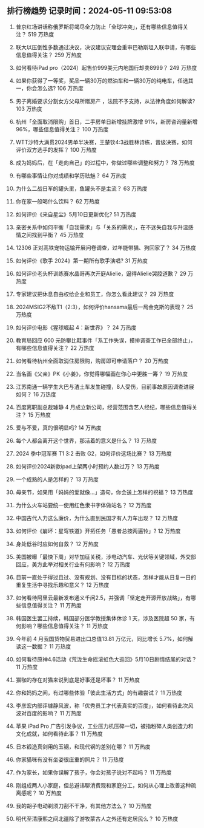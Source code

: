 
## 排行榜趋势 记录时间：2024-05-11 09:53:08
  
  1. 普京红场讲话称俄罗斯将竭尽全力防止「全球冲突」，还有哪些信息值得关注？ 519 万热度
    
  2. 联大以压倒性多数通过决议，决议建议安理会重审巴勒斯坦入联申请，有哪些信息值得关注？ 259 万热度
    
  3. 如何看待iPad pro（2024）起售价999美元内地国行却卖8999？ 249 万热度
    
  4. 如果你获得了一等奖，奖品一辆30万的燃油车和一辆30万的纯电车，任选其一，你会怎么选? 106 万热度
    
  5. 男子离婚要求分割女方父母所赠房产 ，法院不予支持，从法律角度如何解读? 103 万热度
    
  6. 杭州「全面取消限购」首日，二手房单日新增挂牌激增 91%，新房咨询量新增 96%，哪些信息值得关注？ 100 万热度
    
  7. WTT沙特大满贯2024男单半决赛，王楚钦4:3战胜林诗栋，晋级决赛，如何评价双方选手的发挥？ 100 万热度
    
  8. 成为妈妈后，在「走向自己」的过程中，你做过哪些调整和努力？ 78 万热度
    
  9. 有哪些事情让你对成绩和学历祛魅？ 64 万热度
    
  10. 为什么二战日军的罐头里，鱼罐头不是主流？ 63 万热度
    
  11. 你在家一般喝什么饮料？ 62 万热度
    
  12. 如何评价《来自星尘》5月10日更新优化? 51 万热度
    
  13. 亲密关系中如何平衡「自我需求」与「关系的需求」，在不迷失自我与升温感情之间找到平衡？ 45 万热度
    
  14. 12306 正对高铁宠物运输开展问卷调查，过年能带猫、狗回家了？ 34 万热度
    
  15. 如何评价《歌手 2024》第一期所有歌手演唱? 31 万热度
    
  16. 如何评价老头杯训练赛水晶哥再次开庭Alielie，逼得Alielie哭腔道歉？ 29 万热度
    
  17. 专家建议把休息自由权给企业和员工，你怎么看此建议？ 29 万热度
    
  18. 2024MSIG2不敌T1（2:3），如何评价hansama最后一局金克斯的表现？ 25 万热度
    
  19. 如何评价电影《猩球崛起 4：新世界》？ 24 万热度
    
  20. 教育局回应 600 元防攀比鞋事件「系工作失误，摸排调查工作已全部终止」，有哪些信息值得关注？ 22 万热度
    
  21. 如何看待杭州全面取消住房限购，购房即可申请落户？ 20 万热度
    
  22. 当名画《父亲》PK《小姜》，你觉得哪幅画在你心中更胜一筹？ 19 万热度
    
  23. 江苏南通一辆学生大巴与渣土车发生碰撞，8人受伤，目前事故原因调查进展如何？ 16 万热度
    
  24. 百度离职副总裁璩静 4 月成立新公司，经营范围含艺人经纪，哪些信息值得关注？ 15 万热度
    
  25. 爱与不爱，真的很明显吗? 14 万热度
    
  26. 每个人都会离开这个世界，那活着的意义是什么？ 13 万热度
    
  27. 2024 季中冠军赛 T1 3:2 击败 G2，如何评价这场比赛？ 13 万热度
    
  28. 如何评价2024新款ipad上架两小时预约人数过万？ 13 万热度
    
  29. 一个成熟的人是怎样的？ 13 万热度
    
  30. 母亲节，如果用「妈妈的爱就像...」造句，你会送上怎样的祝福？ 13 万热度
    
  31. 为什么火车站要统一使用红色隶书字体做站名？ 12 万热度
    
  32. 中国古代人力这么廉价，为什么直到民国才有人力车出现？ 12 万热度
    
  33. 如何评价《崩坏：星穹铁道》开拓任务「愚者总按两遍铃」? 12 万热度
    
  34. 身处低谷时应如何自救？ 12 万热度
    
  35. 美国被曝「最快下周」对华加征关税，涉电动汽车、光伏等关键领域，外交部回应，美方此举对相关行业有何影响？ 12 万热度
    
  36. 目前一直处于得过且过、没有规划、没有目标的状态，怎样才能从日复一日的重复生活中寻找乐趣和意义？ 12 万热度
    
  37. 如何看待阿里云最新发布通义千问2.5，并强调「坚定走开源开放战略」，有哪些信息值得关注？ 11 万热度
    
  38. 韩国医生罢工持续，韩国部分医学教授集体休诊 1 天，涉及医院超 50 家，有何影响？哪些信息值得关注？ 11 万热度
    
  39. 今年前 4 月我国货物贸易进出口总值13.81 万亿元，同比增长 5.7%，如何解读这一数据？ 11 万热度
    
  40. 如何看待原神4.6活动《荒泷生命摇滚虹色大巡回》5月10日剧情结尾的对话？ 11 万热度
    
  41. 猫咖的存在对猫来说到底是好事还是坏事？ 11 万热度
    
  42. 你和妈妈之间，有过哪些体验「彼此生活方式」的有趣尝试？ 11 万热度
    
  43. 李彦宏内部评璩静风波，称「优秀员工才代表真实的百度」，如何看待此次风波对百度的影响？ 11 万热度
    
  44. 苹果 iPad Pro 广告引发争议，工业压力机压碎一切，被指粉碎人类创造力和文化成就，如何看待此事？ 11 万热度
    
  45. 日本锻造真剑用的玉钢，和现代钢的差别在哪？ 11 万热度
    
  46. 你家猫咪有没有坐姿很庄重的照片？ 11 万热度
    
  47. 作为家长，如果你误解了孩子，你会对孩子说对不起吗？ 11 万热度
    
  48. 刚组成两人小家庭，但总避讳聊消费观和家庭分工，如何从心理上改善这种疏离感呢？ 10 万热度
    
  49. 我的胡子电动剃须刀刮不干净，有其他方法么？ 10 万热度
    
  50. 明代至清康熙之间北疆除了游牧蒙古人之外还有定居民么？ 10 万热度
    